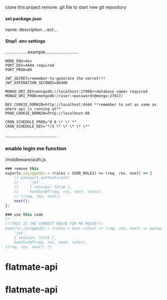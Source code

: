 clone this project
remove .git file to start new git repository

#### set package.json

name:
description
...ect...

#### Step1 .env settings

..................example...........................

```
NODE_ENV=dev
PORT_DEV=4444 required
PORT_PROD=80

JWT_SECRET=remember-to-generate the secret!!!
JWT_EXPIRATION_SECONDS=86400

MONGO_URI_DEV=mongodb://localhost:27000/<database name> required
MONGO_URI_PROD=mongodb://user:<password>@mongo:27017/

DEV_COOKIE_DOMAIN=http://localhost:4444 **remember to set as same as where api is running at**
PROD_COOKIE_DOMAIN=http://localhost:80

CRON_SCHEDULE_PROD="0 8 \* \* *"
CRON_SCHEDULE_DEV="*/3 \* \* \* \* \*"
```

.........................................

### enable login me function

/middleware/auth.js

```javascript
### remove this
exports.isLoggedIn = (roles = USER_ROLES) => (req, res, next) => {
    // passport.authenticate(
    //     'jwt',
    //     { session: false },
    //     handleJWT(req, res, next, roles),
    // )(req, res, next);
    next();
};

### use this code
/*
!!!THIS IS THE CORRECT ROUTE FOR ME ROUTE!!!
exports.isLoggedIn = (roles = User.roles) => (req, res, next) => passport.authenticate(
    'jwt',
    { session: false },
    handleJWT(req, res, next, roles),
)(req, res, next); */
```
# flatmate-api
# flatmate-api
